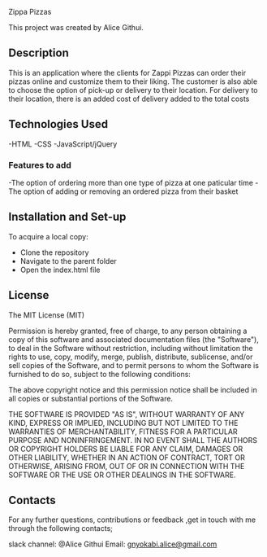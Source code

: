 Zippa Pizzas

This project was created by Alice Githui.

## Description
This is an application where the clients for Zappi Pizzas can order their pizzas online and customize them to their liking. The customer is also able to choose the option of pick-up or delivery to their location. For delivery to their location, there is an added cost of delivery added to the total costs

## Technologies Used

-HTML
-CSS
-JavaScript/jQuery

### Features to add
-The option of ordering more than one type of pizza at one paticular time
-The option of adding or removing an ordered pizza from their basket

## Installation and Set-up

To acquire a local copy:

- Clone the repository
- Navigate to the parent folder
- Open the index.html file

## License

The MIT License (MIT)

Permission is hereby granted, free of charge, to any person obtaining a copy of this software and associated documentation files (the "Software"), to deal in the Software without restriction, including without limitation the rights to use, copy, modify, merge, publish, distribute, sublicense, and/or sell copies of the Software, and to permit persons to whom the Software is furnished to do so, subject to the following conditions:

The above copyright notice and this permission notice shall be included in all copies or substantial portions of the Software.

THE SOFTWARE IS PROVIDED "AS IS", WITHOUT WARRANTY OF ANY KIND, EXPRESS OR IMPLIED, INCLUDING BUT NOT LIMITED TO THE WARRANTIES OF MERCHANTABILITY, FITNESS FOR A PARTICULAR PURPOSE AND NONINFRINGEMENT. IN NO EVENT SHALL THE AUTHORS OR COPYRIGHT HOLDERS BE LIABLE FOR ANY CLAIM, DAMAGES OR OTHER LIABILITY, WHETHER IN AN ACTION OF CONTRACT, TORT OR OTHERWISE, ARISING FROM, OUT OF OR IN CONNECTION WITH THE SOFTWARE OR THE USE OR OTHER DEALINGS IN THE SOFTWARE.

## Contacts

For any further questions, contributions or feedback ,get in touch with me through the following contacts;

slack channel: @Alice Githui
Email: gnyokabi.alice@gmail.com

